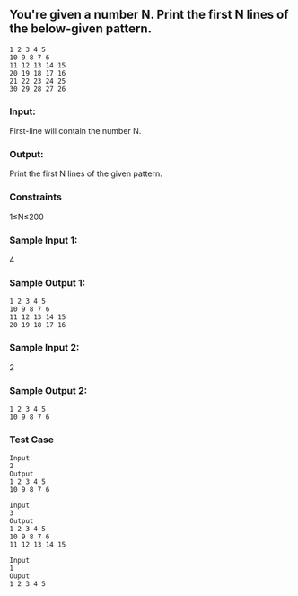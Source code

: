 ## You're given a number N. Print the first N lines of the below-given pattern.
```
1 2 3 4 5
10 9 8 7 6
11 12 13 14 15
20 19 18 17 16
21 22 23 24 25
30 29 28 27 26
```

### Input:
First-line will contain the number N.

### Output:
Print the first N lines of the given pattern.

### Constraints
1≤N≤200

### Sample Input 1:
4
### Sample Output 1:
```
1 2 3 4 5
10 9 8 7 6
11 12 13 14 15
20 19 18 17 16
```
### Sample Input 2:
2
### Sample Output 2:
```
1 2 3 4 5
10 9 8 7 6
```

### Test Case 
```
Input
2
Output
1 2 3 4 5 
10 9 8 7 6 
```
```
Input
3
Output
1 2 3 4 5 
10 9 8 7 6 
11 12 13 14 15 
```
```
Input
1
Ouput
1 2 3 4 5 
```

